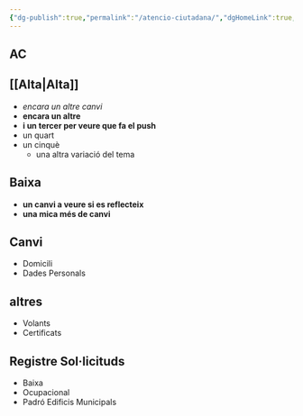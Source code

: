 ```yaml
---
{"dg-publish":true,"permalink":"/atencio-ciutadana/","dgHomeLink":true,"dgPassFrontmatter":false}
---
```



## AC

## [[Alta|Alta]]
- *encara un altre canvi*
- **encara un altre**
- **i un tercer per veure que fa el push**
- un quart
- un cinquè
   - una altra variació del tema

## Baixa
- **un canvi a veure si es reflecteix**
- **una mica més de canvi**

## Canvi
- Domicili
- Dades Personals

## altres
- Volants
- Certificats

## Registre Sol·licituds
- Baixa
- Ocupacional
- Padró Edificis Municipals